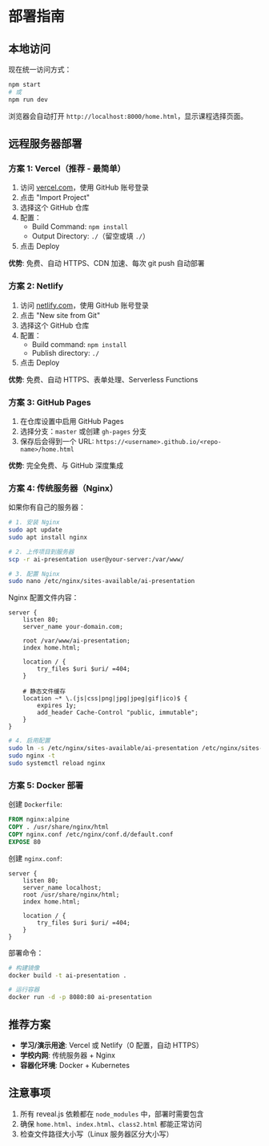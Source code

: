 # 部署指南

## 本地访问

现在统一访问方式：

```bash
npm start
# 或
npm run dev
```

浏览器会自动打开 `http://localhost:8000/home.html`，显示课程选择页面。

## 远程服务器部署

### 方案 1: Vercel（推荐 - 最简单）

1. 访问 [vercel.com](https://vercel.com)，使用 GitHub 账号登录
2. 点击 "Import Project"
3. 选择这个 GitHub 仓库
4. 配置：
   - Build Command: `npm install`
   - Output Directory: `./`（留空或填 `./`）
5. 点击 Deploy

**优势**: 免费、自动 HTTPS、CDN 加速、每次 git push 自动部署

### 方案 2: Netlify

1. 访问 [netlify.com](https://netlify.com)，使用 GitHub 账号登录
2. 点击 "New site from Git"
3. 选择这个 GitHub 仓库
4. 配置：
   - Build command: `npm install`
   - Publish directory: `./`
5. 点击 Deploy

**优势**: 免费、自动 HTTPS、表单处理、Serverless Functions

### 方案 3: GitHub Pages

1. 在仓库设置中启用 GitHub Pages
2. 选择分支：`master` 或创建 `gh-pages` 分支
3. 保存后会得到一个 URL: `https://<username>.github.io/<repo-name>/home.html`

**优势**: 完全免费、与 GitHub 深度集成

### 方案 4: 传统服务器（Nginx）

如果你有自己的服务器：

```bash
# 1. 安装 Nginx
sudo apt update
sudo apt install nginx

# 2. 上传项目到服务器
scp -r ai-presentation user@your-server:/var/www/

# 3. 配置 Nginx
sudo nano /etc/nginx/sites-available/ai-presentation
```

Nginx 配置文件内容：

```nginx
server {
    listen 80;
    server_name your-domain.com;

    root /var/www/ai-presentation;
    index home.html;

    location / {
        try_files $uri $uri/ =404;
    }

    # 静态文件缓存
    location ~* \.(js|css|png|jpg|jpeg|gif|ico)$ {
        expires 1y;
        add_header Cache-Control "public, immutable";
    }
}
```

```bash
# 4. 启用配置
sudo ln -s /etc/nginx/sites-available/ai-presentation /etc/nginx/sites-enabled/
sudo nginx -t
sudo systemctl reload nginx
```

### 方案 5: Docker 部署

创建 `Dockerfile`:

```dockerfile
FROM nginx:alpine
COPY . /usr/share/nginx/html
COPY nginx.conf /etc/nginx/conf.d/default.conf
EXPOSE 80
```

创建 `nginx.conf`:

```nginx
server {
    listen 80;
    server_name localhost;
    root /usr/share/nginx/html;
    index home.html;

    location / {
        try_files $uri $uri/ =404;
    }
}
```

部署命令：

```bash
# 构建镜像
docker build -t ai-presentation .

# 运行容器
docker run -d -p 8080:80 ai-presentation
```

## 推荐方案

- **学习/演示用途**: Vercel 或 Netlify（0 配置，自动 HTTPS）
- **学校内网**: 传统服务器 + Nginx
- **容器化环境**: Docker + Kubernetes

## 注意事项

1. 所有 reveal.js 依赖都在 `node_modules` 中，部署时需要包含
2. 确保 `home.html`、`index.html`、`class2.html` 都能正常访问
3. 检查文件路径大小写（Linux 服务器区分大小写）
